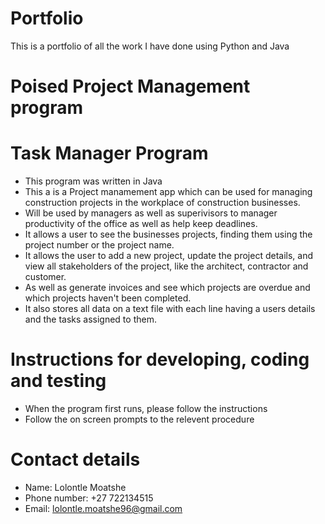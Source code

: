 # Portfolio
This is a portfolio of all the work I have done using Python and Java

# Poised Project Management program
# Task Manager Program

- This program was written in Java
- This a is a Project manamement app which can be used for managing construction projects in the workplace of construction businesses.
- Will be used by managers as well as superivisors to manager productivity of the office as well as help keep deadlines.
- It allows a user to see the businesses projects, finding them using the project number or the project name.
- It allows the user to add a new project, update the project details, and view all stakeholders of the project, like the architect,
  contractor and customer.
- As well as generate invoices and see which projects are overdue and which projects haven't been completed.
- It also stores all data on a text file with each line having a users details and the tasks assigned to them.

# Instructions for developing, coding and testing

- When the program first runs, please follow the instructions
- Follow the on screen prompts to the relevent procedure

# Contact details

- Name: Lolontle Moatshe
- Phone number: +27 722134515
- Email: lolontle.moatshe96@gmail.com

